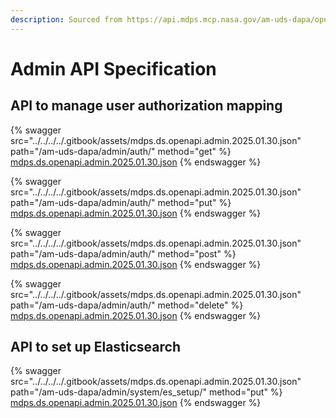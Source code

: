 ```yaml
---
description: Sourced from https://api.mdps.mcp.nasa.gov/am-uds-dapa/openapi/
---
```


# Admin API Specification

## API to manage user authorization mapping

{% swagger src="../../../../.gitbook/assets/mdps.ds.openapi.admin.2025.01.30.json" path="/am-uds-dapa/admin/auth/" method="get" %}
[mdps.ds.openapi.admin.2025.01.30.json](../../../../.gitbook/assets/mdps.ds.openapi.admin.2025.01.30.json)
{% endswagger %}

{% swagger src="../../../../.gitbook/assets/mdps.ds.openapi.admin.2025.01.30.json" path="/am-uds-dapa/admin/auth/" method="put" %}
[mdps.ds.openapi.admin.2025.01.30.json](../../../../.gitbook/assets/mdps.ds.openapi.admin.2025.01.30.json)
{% endswagger %}

{% swagger src="../../../../.gitbook/assets/mdps.ds.openapi.admin.2025.01.30.json" path="/am-uds-dapa/admin/auth/" method="post" %}
[mdps.ds.openapi.admin.2025.01.30.json](../../../../.gitbook/assets/mdps.ds.openapi.admin.2025.01.30.json)
{% endswagger %}

{% swagger src="../../../../.gitbook/assets/mdps.ds.openapi.admin.2025.01.30.json" path="/am-uds-dapa/admin/auth/" method="delete" %}
[mdps.ds.openapi.admin.2025.01.30.json](../../../../.gitbook/assets/mdps.ds.openapi.admin.2025.01.30.json)
{% endswagger %}

## API to set up Elasticsearch

{% swagger src="../../../../.gitbook/assets/mdps.ds.openapi.admin.2025.01.30.json" path="/am-uds-dapa/admin/system/es_setup/" method="put" %}
[mdps.ds.openapi.admin.2025.01.30.json](../../../../.gitbook/assets/mdps.ds.openapi.admin.2025.01.30.json)
{% endswagger %}
